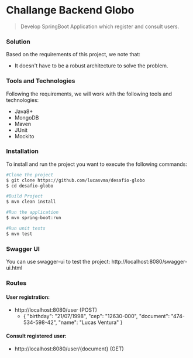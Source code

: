 # Challange Backend Globo

>Develop SpringBoot Application which register and consult users.

### Solution
Based on the requirements of this project, we note that:
- It doesn't have to be a robust architecture to solve the problem.

### Tools and Technologies

Following the requirements, we will work with the following tools and technologies:
- Java8+
- MongoDB
- Maven
- JUnit
- Mockito

### Installation
To install and run the project you want to execute the following commands:
```bash
#Clone the project
$ git clone https://github.com/lucasvma/desafio-globo
$ cd desafio-globo

#Build Project
$ mvn clean install

#Run the application
$ mvn spring-boot:run

#Run unit tests
$ mvn test
```

### Swagger UI
You can use swagger-ui to test the project:
http://localhost:8080/swagger-ui.html

### Routes

#### User registration:
- http://localhost:8080/user (POST)
    - {
      "birthday": "21/07/1998",
      "cep": "12630-000",
      "document": "474-534-598-42",
      "name": "Lucas Ventura"
      }

#### Consult registered user:
* http://localhost:8080/user/{document} (GET)

